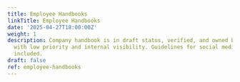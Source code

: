```yaml
---
title: Employee Handbooks
linkTitle: Employee Handbooks
date: '2025-04-27T18:00:00Z'
weight: 1
description: Company handbook is in draft status, verified, and owned by Ryan Laird,
  with low priority and internal visibility. Guidelines for social media are also
  included.
draft: false
ref: employee-handbooks
---
```


